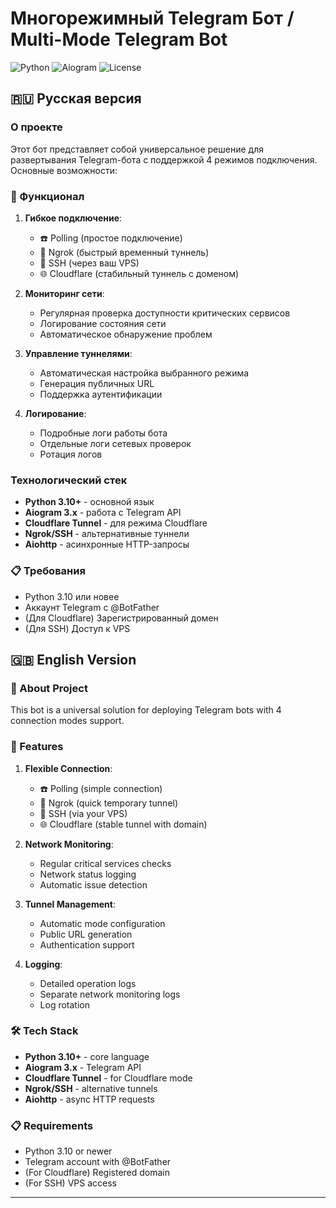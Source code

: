 # Многорежимный Telegram Бот / Multi-Mode Telegram Bot

![Python](https://img.shields.io/badge/python-3.10%2B-blue)
![Aiogram](https://img.shields.io/badge/aiogram-3.x-green)
![License](https://img.shields.io/badge/license-MIT-yellow)

## 🇷🇺 Русская версия

### О проекте
Этот бот представляет собой универсальное решение для развертывания Telegram-бота с поддержкой 4 режимов подключения. Основные возможности:

### 🌟 Функционал
1. **Гибкое подключение**:
   - ☎️ Polling (простое подключение)
   - 🚀 Ngrok (быстрый временный туннель)
   - 🔐 SSH (через ваш VPS)
   - 🌐 Cloudflare (стабильный туннель с доменом)

2. **Мониторинг сети**:
   - Регулярная проверка доступности критических сервисов
   - Логирование состояния сети
   - Автоматическое обнаружение проблем

3. **Управление туннелями**:
   - Автоматическая настройка выбранного режима
   - Генерация публичных URL
   - Поддержка аутентификации

4. **Логирование**:
   - Подробные логи работы бота
   - Отдельные логи сетевых проверок
   - Ротация логов

### Технологический стек
- **Python 3.10+** - основной язык
- **Aiogram 3.x** - работа с Telegram API
- **Cloudflare Tunnel** - для режима Cloudflare
- **Ngrok/SSH** - альтернативные туннели
- **Aiohttp** - асинхронные HTTP-запросы

### 📋 Требования
- Python 3.10 или новее
- Аккаунт Telegram с @BotFather
- (Для Cloudflare) Зарегистрированный домен
- (Для SSH) Доступ к VPS

## 🇬🇧 English Version

### 🤖 About Project
This bot is a universal solution for deploying Telegram bots with 4 connection modes support.

### 🌟 Features
1. **Flexible Connection**:
   - ☎️ Polling (simple connection)
   - 🚀 Ngrok (quick temporary tunnel)
   - 🔐 SSH (via your VPS)
   - 🌐 Cloudflare (stable tunnel with domain)

2. **Network Monitoring**:
   - Regular critical services checks
   - Network status logging
   - Automatic issue detection

3. **Tunnel Management**:
   - Automatic mode configuration
   - Public URL generation
   - Authentication support

4. **Logging**:
   - Detailed operation logs
   - Separate network monitoring logs
   - Log rotation

### 🛠 Tech Stack
- **Python 3.10+** - core language
- **Aiogram 3.x** - Telegram API
- **Cloudflare Tunnel** - for Cloudflare mode
- **Ngrok/SSH** - alternative tunnels
- **Aiohttp** - async HTTP requests

### 📋 Requirements
- Python 3.10 or newer
- Telegram account with @BotFather
- (For Cloudflare) Registered domain
- (For SSH) VPS access

---
